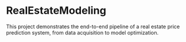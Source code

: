 # RealEstateModeling
This project demonstrates the end-to-end pipeline of a real estate price prediction system, from data acquisition to model optimization.

